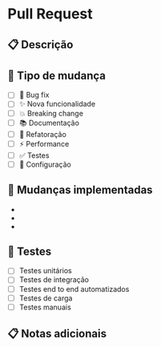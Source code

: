 # Pull Request

## 📋 Descrição
<!-- Descreva brevemente as mudanças implementadas neste PR -->

## 🔧 Tipo de mudança
<!-- Marque o tipo de mudança que se aplica a este PR -->
- [ ] 🐛 Bug fix
- [ ] ✨ Nova funcionalidade
- [ ] 💥 Breaking change
- [ ] 📚 Documentação
- [ ] 🔨 Refatoração
- [ ] ⚡ Performance
- [ ] ✅ Testes
- [ ] 🔧 Configuração

## 🚀 Mudanças implementadas
<!-- Liste as principais mudanças implementadas -->
- 
- 
- 

## 🧪 Testes
<!-- Descreva os testes que foram executados para validar as mudanças -->
- [ ] Testes unitários
- [ ] Testes de integração
- [ ] Testes end to end automatizados
- [ ] Testes de carga
- [ ] Testes manuais

## 📋 Notas adicionais
<!-- Adicione qualquer informação adicional relevante para os revisores -->